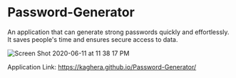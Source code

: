 # Password-Generator

An application that can generate strong passwords quickly and effortlessly. It saves people's time and ensures secure access to data.

![Screen Shot 2020-06-11 at 11 38 17 PM](https://user-images.githubusercontent.com/63524583/84463257-27de0400-ac3f-11ea-8495-606a441be707.png)

Application Link: https://kaghera.github.io/Password-Generator/
